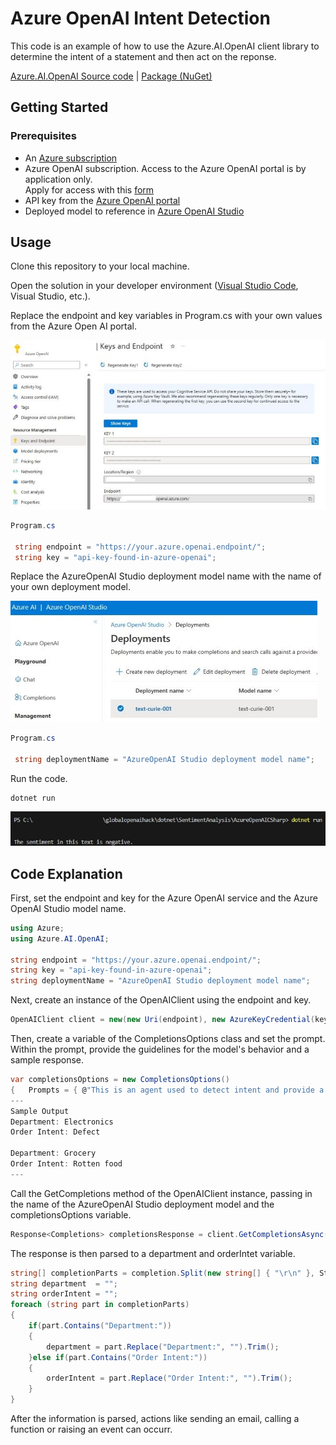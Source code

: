 # Azure OpenAI Intent Detection

This code is an example of how to use the Azure.AI.OpenAI client library to determine the intent of a statement and then act on the reponse.

 [Azure.AI.OpenAI Source code](https://github.com/Azure/azure-sdk-for-net/blob/main/sdk/openai/Azure.AI.OpenAI/src) | [Package (NuGet)](https://www.nuget.org/packages/Azure.AI.OpenAI)

## Getting Started

### Prerequisites

* An [Azure subscription](https://azure.microsoft.com/free/)
* Azure OpenAI subscription.  Access to the Azure OpenAI portal is by application only.  
Apply for access with this [form](https://aka.ms/oai/access?azure-portal=true)  
* API key from the [Azure OpenAI portal](https://learn.microsoft.com/en-us/azure/cognitive-services/openai/how-to/create-resource?pivots=web-portal#create-a-resource)
* Deployed model to reference in [Azure OpenAI Studio](https://learn.microsoft.com/en-us/azure/cognitive-services/openai/how-to/create-resource?pivots=web-portal#deploy-a-model)


## Usage

Clone this repository to your local machine.

Open the solution in your developer environment ([Visual Studio Code](https://code.visualstudio.com/), Visual Studio, etc.).

Replace the endpoint and key variables in Program.cs with your own values from the Azure Open AI portal.  

![azure portal open ai key](../../../images/sentimentanalysis/openaikeys.jpg)  

```C#
Program.cs

 string endpoint = "https://your.azure.openai.endpoint/";
 string key = "api-key-found-in-azure-openai";
```

Replace the AzureOpenAI Studio deployment model name with the name of your own deployment model.

![azure portal open ai key](../../../images/sentimentanalysis/deployments.jpg)  

```C#
Program.cs

 string deploymentName = "AzureOpenAI Studio deployment model name";
```

Run the code.  
```dotnetcli
dotnet run
```
![azure portal open ai key](../../../images/sentimentanalysis/openaicsharpoutput.jpg)  
  

## Code Explanation

First, set the endpoint and key for the Azure OpenAI service and the Azure OpenAI Studio model name.  
```C#
using Azure;
using Azure.AI.OpenAI;  

string endpoint = "https://your.azure.openai.endpoint/";
string key = "api-key-found-in-azure-openai";
string deploymentName = "AzureOpenAI Studio deployment model name";
```  
Next, create an instance of the OpenAIClient using the endpoint and key.  
```C#
OpenAIClient client = new(new Uri(endpoint), new AzureKeyCredential(key))
```

Then, create a variable of the CompletionsOptions class and set the prompt.  Within the prompt, provide the guidelines for the model's behavior and a sample response.
```C#
var completionsOptions = new CompletionsOptions()
{   Prompts = { @"This is an agent used to detect intent and provide a Department value for the following categories: “Books”, “Home”, “Fashion”, “Electronics”, “Grocery”, “Others”
---
Sample Output
Department: Electronics
Order Intent: Defect

Department: Grocery
Order Intent: Rotten food
---
```

Call the GetCompletions method of the OpenAIClient instance, passing in the name of the AzureOpenAI Studio deployment model and the completionsOptions variable.  
```C#
Response<Completions> completionsResponse = client.GetCompletionsAsync(deploymentName, completionsOptions);
```  
The response is then parsed to a department and orderIntet variable.   
```C#
string[] completionParts = completion.Split(new string[] { "\r\n" }, StringSplitOptions.None);
string department  = "";
string orderIntent = "";
foreach (string part in completionParts)
{	
	if(part.Contains("Department:"))
	{
		department = part.Replace("Department:", "").Trim();
	}else if(part.Contains("Order Intent:"))
	{
		orderIntent = part.Replace("Order Intent:", "").Trim();
	}  
}
```  
After the information is parsed, actions like sending an email, calling a function or raising an event can occurr.  
 
  
  


